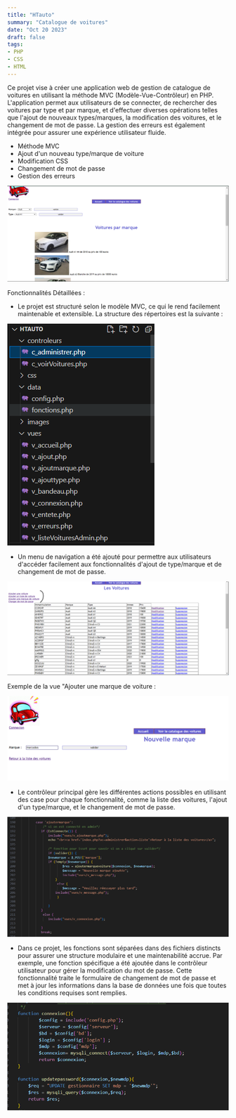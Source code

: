 ```yaml
---
title: "HTauto"
summary: "Catalogue de voitures"
date: "Oct 20 2023"
draft: false
tags:
- PHP
- CSS
- HTML
---
```


Ce projet vise à créer une application web de gestion de catalogue de voitures en utilisant la méthode MVC (Modèle-Vue-Contrôleur) en PHP. L'application permet aux utilisateurs de se connecter, de rechercher des voitures par type et par marque, et d'effectuer diverses opérations telles que l'ajout de nouveaux types/marques, la modification des voitures, et le changement de mot de passe. La gestion des erreurs est également intégrée pour assurer une expérience utilisateur fluide.

- Méthode MVC
- Ajout d'un nouveau type/marque de voiture
- Modification CSS
- Changement de mot de passe
- Gestion des erreurs


![Htauto](https://raw.githubusercontent.com/SMaitriya/Portfolio/main/public/images/projethtauto/htautoprojet.png)

Fonctionnalités Détaillées :


- Le projet est structuré selon le modèle MVC, ce qui le rend facilement maintenable et extensible. La structure des répertoires est la suivante :

![MVC](https://raw.githubusercontent.com/SMaitriya/Portfolio/main/public/images/projethtauto/codemvc.png)



- Un menu de navigation a été ajouté pour permettre aux utilisateurs d'accéder facilement aux fonctionnalités d'ajout de type/marque et de changement de mot de passe.

![Menu](https://raw.githubusercontent.com/SMaitriya/Portfolio/main/public/images/projethtauto/menu.png)

Exemple de la vue "Ajouter une marque de voiture : 

![Vue Ajout](https://raw.githubusercontent.com/SMaitriya/Portfolio/main/public/images/projethtauto/vueajout.png)



- Le contrôleur principal gère les différentes actions possibles en utilisant des case pour chaque fonctionnalité, comme la liste des voitures, l'ajout d'un type/marque, et le changement de mot de passe.

![Case Ajout](https://raw.githubusercontent.com/SMaitriya/Portfolio/main/public/images/projethtauto/caseajout.png)



- Dans ce projet, les fonctions sont séparées dans des fichiers distincts pour assurer une structure modulaire et une maintenabilité accrue. Par exemple, une fonction spécifique a été ajoutée dans le contrôleur utilisateur pour gérer la modification du mot de passe. Cette fonctionnalité traite le formulaire de changement de mot de passe et met à jour les informations dans la base de données une fois que toutes les conditions requises sont remplies.

![Fonction Update Mot de Passe](https://raw.githubusercontent.com/SMaitriya/Portfolio/main/public/images/projethtauto/fontionupdatemdp.png)
